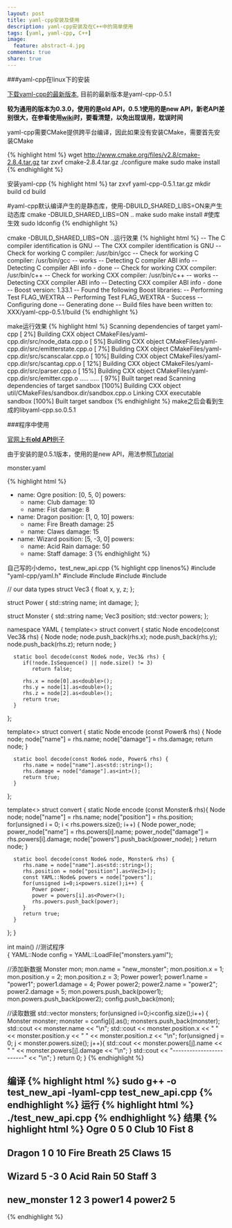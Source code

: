 ```yaml
---
layout: post
title: yaml-cpp安装及使用
description: yaml-cpp安装及在C++中的简单使用
tags: [yaml, yaml-cpp, C++]
image:
  feature: abstract-4.jpg
comments: true
share: true
---
```


###yaml-cpp在linux下的安装

[下载yaml-cpp的最新版本](http://code.google.com/p/yaml-cpp/downloads/list), 目前的最新版本是yaml-cpp-0.5.1

**较为通用的版本为0.3.0，使用的是old API，0.5.1使用的是new API，新老API差别很大，在参看使用[wiki](http://code.google.com/p/yaml-cpp/w/list)时，要看清楚，以免出现误用，耽误时间**

yaml-cpp需要CMake提供跨平台编译，因此如果没有安装CMake，需要首先安装CMake

{% highlight html %}
wget http://www.cmake.org/files/v2.8/cmake-2.8.4.tar.gz
tar zxvf cmake-2.8.4.tar.gz
./configure
make
sudo make install
{% endhighlight %}

安装yaml-cpp
{% highlight html %}
tar zxvf yaml-cpp-0.5.1.tar.gz
mkdir build
cd build

#yaml-cpp默认编译产生的是静态库，使用-DBUILD_SHARED_LIBS=ON来产生动态库
cmake -DBUILD_SHARED_LIBS=ON ..
make
sudo make install
#使库生效
sudo ldconfig
{% endhighlight %}

cmake -DBUILD_SHARED_LIBS=ON ..运行效果
{% highlight html %}
-- The C compiler identification is GNU
-- The CXX compiler identification is GNU
-- Check for working C compiler: /usr/bin/gcc
-- Check for working C compiler: /usr/bin/gcc -- works
-- Detecting C compiler ABI info
-- Detecting C compiler ABI info - done
-- Check for working CXX compiler: /usr/bin/c++
-- Check for working CXX compiler: /usr/bin/c++ -- works
-- Detecting CXX compiler ABI info
-- Detecting CXX compiler ABI info - done
-- Boost version: 1.33.1
-- Found the following Boost libraries:
-- Performing Test FLAG_WEXTRA
-- Performing Test FLAG_WEXTRA - Success
-- Configuring done
-- Generating done
-- Build files have been written to: XXX/yaml-cpp-0.5.1/build
{% endhighlight %}

make运行效果
{% highlight html %}
Scanning dependencies of target yaml-cpp
[  2%] Building CXX object CMakeFiles/yaml-cpp.dir/src/node_data.cpp.o
[  5%] Building CXX object CMakeFiles/yaml-cpp.dir/src/emitterstate.cpp.o
[  7%] Building CXX object CMakeFiles/yaml-cpp.dir/src/scanscalar.cpp.o
[ 10%] Building CXX object CMakeFiles/yaml-cpp.dir/src/scantag.cpp.o
[ 12%] Building CXX object CMakeFiles/yaml-cpp.dir/src/parser.cpp.o
[ 15%] Building CXX object CMakeFiles/yaml-cpp.dir/src/emitter.cpp.o
.....
.....
[ 97%] Built target read
Scanning dependencies of target sandbox
[100%] Building CXX object util/CMakeFiles/sandbox.dir/sandbox.cpp.o
Linking CXX executable sandbox
[100%] Built target sandbox
{% endhighlight %}
make之后会看到生成的libyaml-cpp.so.0.5.1


###程序中使用

[官网上有**old API**例子](https://code.google.com/p/yaml-cpp/wiki/HowToParseADocument)

由于安装的是0.5.1版本，使用的是new API，用法参照[Tutorial](http://code.google.com/p/yaml-cpp/wiki/Tutorial)

monster.yaml

{% highlight html %}
- name: Ogre
  position: [0, 5, 0]
  powers:
    - name: Club
      damage: 10
    - name: Fist
      damage: 8
- name: Dragon
  position: [1, 0, 10]
  powers:
    - name: Fire Breath
      damage: 25
    - name: Claws
      damage: 15
- name: Wizard
  position: [5, -3, 0]
  powers:
    - name: Acid Rain
      damage: 50
    - name: Staff
      damage: 3
{% endhighlight %}


自己写的小demo，test_new_api.cpp
{% highlight cpp linenos%}
#include "yaml-cpp/yaml.h"
#include <iostream>
#include <fstream>
#include <string>
#include <vector>

// our data types
struct Vec3 {
   float x, y, z;
};

struct Power {
   std::string name;
   int damage;
};

struct Monster {
   std::string name;
   Vec3 position;
   std::vector <Power> powers;
};

namespace YAML {
   template<>
   struct convert<Vec3> {
      static Node encode(const Vec3& rhs) {
         Node node;
         node.push_back(rhs.x);
         node.push_back(rhs.y);
         node.push_back(rhs.z);
         return node;
      }

      static bool decode(const Node& node, Vec3& rhs) {
         if(!node.IsSequence() || node.size() != 3)
            return false;

         rhs.x = node[0].as<double>();
         rhs.y = node[1].as<double>();
         rhs.z = node[2].as<double>();
         return true;
      }
   };
   
   template<>
   struct convert<Power> {
      static Node encode (const Power& rhs) {
         Node node;
         node["name"] = rhs.name;
         node["damage"] = rhs.damage;
         return node;
      }
      
      static bool decode(const Node& node, Power& rhs) {
         rhs.name = node["name"].as<std::string>();
         rhs.damage = node["damage"].as<int>();
         return true;
      }
   };

   template<>
   struct convert<Monster> {
      static Node encode (const Monster& rhs){
         Node node;
         node["name"] = rhs.name;
         node["position"] = rhs.position;
         for(unsigned i = 0; i < rhs.powers.size(); i++) {
            Node power_node;
            power_node["name"] = rhs.powers[i].name;
            power_node["damage"] = rhs.powers[i].damage;
            node["powers"].push_back(power_node);
         }
         return node;
      }

      static bool decode(const Node& node, Monster& rhs) {
         rhs.name = node["name"].as<std::string>();
         rhs.position = node["position"].as<Vec3>();
         const YAML::Node& powers = node["powers"];
         for(unsigned i=0;i<powers.size();i++) {
            Power power;
            power = powers[i].as<Power>();
            rhs.powers.push_back(power);
         }
         return true;
      }
   };
}

int main() //测试程序  
{
   YAML::Node config = YAML::LoadFile("monsters.yaml");

   //添加新数据
   Monster mon;
   mon.name = "new_monster";
   mon.position.x = 1;
   mon.position.y = 2;
   mon.position.z = 3;
   Power power1;
   power1.name = "power1";
   power1.damage = 4;
   Power power2;
   power2.name = "power2";
   power2.damage = 5;
   mon.powers.push_back(power1);
   mon.powers.push_back(power2);
   config.push_back(mon);

   //读取数据
   std::vector<Monster> monsters;
   for(unsigned i=0;i<config.size();i++) {
      Monster monster;
      monster = config[i].as<Monster>();
      monsters.push_back(monster);
      std::cout << monster.name << "\n";
      std::cout << monster.position.x << " " << monster.position.y << " " << monster.position.z << "\n";
      for(unsigned j = 0; j < monster.powers.size(); j++){
         std::cout << monster.powers[j].name << " " << monster.powers[j].damage << "\n";
      }
      std::cout << "------------------------" << "\n";
   }
   return 0;
}
{% endhighlight %}

编译
{% highlight html %}
sudo g++ -o test_new_api -lyaml-cpp test_new_api.cpp 
{% endhighlight %}
运行
{% highlight html %}
./test_new_api.cpp
{% endhighlight %}
结果
{% highlight html %}
Ogre
0 5 0
Club 10
Fist 8
------------------------
Dragon
1 0 10
Fire Breath 25
Claws 15
------------------------
Wizard
5 -3 0
Acid Rain 50
Staff 3
------------------------
new_monster
1 2 3
power1 4
power2 5
------------------------
{% endhighlight %}
